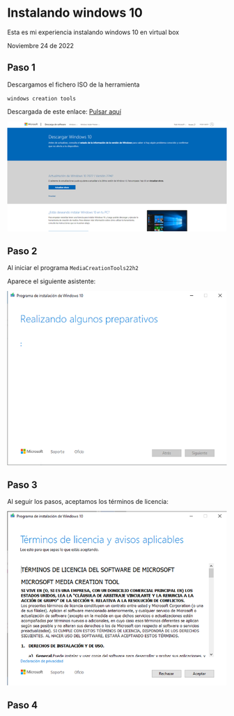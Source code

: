 # Instalando windows 10

Esta es mi experiencia instalando windows 10 en virtual box

Noviembre 24 de 2022

## Paso 1

Descargamos el fichero ISO de la herramienta

``windows creation tools``

Descargada de este enlace: [Pulsar aquí](https://www.microsoft.com/es-es/software-download/windows10)

![](img\image01.png)

## Paso 2

Al iniciar el programa ``MediaCreationTools22h2`` 

Aparece el siguiente asistente:

![](img\image02.png)

## Paso 3

Al seguir los pasos, aceptamos los términos de licencia:

![](img\image03.png)

## Paso 4

![]()
